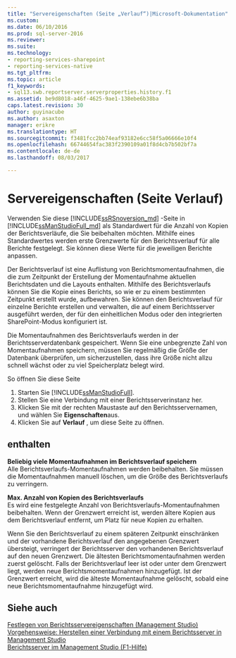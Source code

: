 ```yaml
---
title: "Servereigenschaften (Seite „Verlauf“)|Microsoft-Dokumentation"
ms.custom: 
ms.date: 06/10/2016
ms.prod: sql-server-2016
ms.reviewer: 
ms.suite: 
ms.technology:
- reporting-services-sharepoint
- reporting-services-native
ms.tgt_pltfrm: 
ms.topic: article
f1_keywords:
- sql13.swb.reportserver.serverproperties.history.f1
ms.assetid: be9d8018-a46f-4625-9ae1-138ebe6b38ba
caps.latest.revision: 30
author: guyinacube
ms.author: asaxton
manager: erikre
ms.translationtype: HT
ms.sourcegitcommit: f3481fcc2bb74eaf93182e6cc58f5a06666e10f4
ms.openlocfilehash: 66744654fac383f2390109a01f8d4cb7b502bf7a
ms.contentlocale: de-de
ms.lasthandoff: 08/03/2017

---
```

# <a name="server-properties-history-page"></a>Servereigenschaften (Seite Verlauf)
  Verwenden Sie diese [!INCLUDE[ssRSnoversion_md](../../includes/ssrsnoversion-md.md)] -Seite in [!INCLUDE[ssManStudioFull_md](../../includes/ssmanstudiofull-md.md)] als Standardwert für die Anzahl von Kopien der Berichtsverläufe, die Sie beibehalten möchten. Mithilfe eines Standardwertes werden erste Grenzwerte für den Berichtsverlauf für alle Berichte festgelegt. Sie können diese Werte für die jeweiligen Berichte anpassen.  
  
 Der Berichtsverlauf ist eine Auflistung von Berichtsmomentaufnahmen, die die zum Zeitpunkt der Erstellung der Momentaufnahme aktuellen Berichtsdaten und die Layouts enthalten. Mithilfe des Berichtsverlaufs können Sie die Kopie eines Berichts, so wie er zu einem bestimmten Zeitpunkt erstellt wurde, aufbewahren. Sie können den Berichtsverlauf für einzelne Berichte erstellen und verwalten, die auf einem Berichtsserver ausgeführt werden, der für den einheitlichen Modus oder den integrierten SharePoint-Modus konfiguriert ist.  
  
 Die Momentaufnahmen des Berichtsverlaufs werden in der Berichtsserverdatenbank gespeichert. Wenn Sie eine unbegrenzte Zahl von Momentaufnahmen speichern, müssen Sie regelmäßig die Größe der Datenbank überprüfen, um sicherzustellen, dass ihre Größe nicht allzu schnell wächst oder zu viel Speicherplatz belegt wird.  
  
 So öffnen Sie diese Seite
 1) Starten Sie [!INCLUDE[ssManStudioFull](../../includes/ssmanstudiofull-md.md)].
 2) Stellen Sie eine Verbindung mit einer Berichtsserverinstanz her.
 3) Klicken Sie mit der rechten Maustaste auf den Berichtsservernamen, und wählen Sie **Eigenschaften**aus.
 4) Klicken Sie auf **Verlauf** , um diese Seite zu öffnen.  
  
## <a name="options"></a>enthalten  
 **Beliebig viele Momentaufnahmen im Berichtsverlauf speichern**  
 Alle Berichtsverlaufs-Momentaufnahmen werden beibehalten. Sie müssen die Momentaufnahmen manuell löschen, um die Größe des Berichtsverlaufs zu verringern.  
  
 **Max. Anzahl von Kopien des Berichtsverlaufs**  
 Es wird eine festgelegte Anzahl von Berichtsverlaufs-Momentaufnahmen beibehalten. Wenn der Grenzwert erreicht ist, werden ältere Kopien aus dem Berichtsverlauf entfernt, um Platz für neue Kopien zu erhalten.  
  
 Wenn Sie den Berichtsverlauf zu einem späteren Zeitpunkt einschränken und der vorhandene Berichtsverlauf den angegebenen Grenzwert übersteigt, verringert der Berichtsserver den vorhandenen Berichtsverlauf auf den neuen Grenzwert. Die ältesten Berichtsmomentaufnahmen werden zuerst gelöscht. Falls der Berichtsverlauf leer ist oder unter dem Grenzwert liegt, werden neue Berichtsmomentaufnahmen hinzugefügt. Ist der Grenzwert erreicht, wird die älteste Momentaufnahme gelöscht, sobald eine neue Berichtsmomentaufnahme hinzugefügt wird.  
  
## <a name="see-also"></a>Siehe auch  
 [Festlegen von Berichtsservereigenschaften &#40;Management Studio&#41;](../../reporting-services/tools/set-report-server-properties-management-studio.md)   
 [Vorgehensweise: Herstellen einer Verbindung mit einem Berichtsserver in Management Studio](../../reporting-services/tools/connect-to-a-report-server-in-management-studio.md)   
 [Berichtsserver im Management Studio (F1-Hilfe)](../../reporting-services/tools/report-server-in-management-studio-f1-help.md)  
  
  

